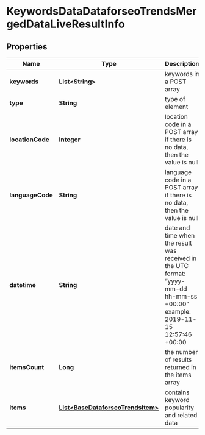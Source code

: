 

# KeywordsDataDataforseoTrendsMergedDataLiveResultInfo


## Properties

| Name | Type | Description | Notes |
|------------ | ------------- | ------------- | -------------|
|**keywords** | **List&lt;String&gt;** | keywords in a POST array |  [optional] |
|**type** | **String** | type of element |  [optional] |
|**locationCode** | **Integer** | location code in a POST array if there is no data, then the value is null |  [optional] |
|**languageCode** | **String** | language code in a POST array if there is no data, then the value is null |  [optional] |
|**datetime** | **String** | date and time when the result was received in the UTC format: “yyyy-mm-dd hh-mm-ss +00:00” example: 2019-11-15 12:57:46 +00:00 |  [optional] |
|**itemsCount** | **Long** | the number of results returned in the items array |  [optional] |
|**items** | [**List&lt;BaseDataforseoTrendsItem&gt;**](BaseDataforseoTrendsItem.md) | contains keyword popularity and related data |  [optional] |




